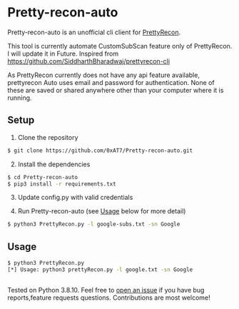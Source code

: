 # Pretty-recon-auto
Pretty-recon-auto is an unofficial cli client for [PrettyRecon](https://prettyrecon.com/).

This tool is currently automate CustomSubScan feature only of PrettyRecon. I will update it in Future. Inspired from https://github.com/SiddharthBharadwaj/prettyrecon-cli

As PrettyRecon currently does not have any api feature available, prettyrecon Auto uses email and password for authentication. None of these are saved or shared anywhere other than your computer where it is running.

## Setup

1. Clone the repository

```bash
$ git clone https://github.com/0xAT7/Pretty-recon-auto.git
```

2. Install the dependencies

```bash
$ cd Pretty-recon-auto
$ pip3 install -r requirements.txt
```
3. Update config.py with valid credentials

4. Run Pretty-recon-auto (see [Usage](#usage) below for more detail)

```bash
$ python3 PrettyRecon.py -l google-subs.txt -sn Google
```

## Usage

```bash
$ python3 PrettyRecon.py
[*] Usage: python3 prettyRecon.py -l google.txt -sn Google
                                              
```

Tested on Python 3.8.10. Feel free to [open an issue](https://github.com/0xAT7/Pretty-recon-auto/issues) if you have bug reports,feature requests questions.
Contributions are most welcome!
